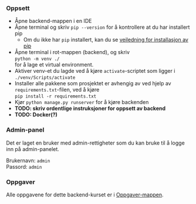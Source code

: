 ### Oppsett

- Åpne backend-mappen i en IDE
- Åpne terminal og skriv `pip --version` for å kontrollere at du har installert pip
  -  Om du ikke har `pip` installert, kan du se [veiledning for installasjon av pip](https://pip.pypa.io/en/stable/installation/)
- Åpne terminal i rot-mappen (backend), og skriv <br />`python -m venv ./`<br />for å lage et virtual environment.
- Aktiver venv-et du lagde ved å kjøre `activate`-scriptet som ligger i `./venv/Scripts/activate`
- Installer alle pakkene som prosjektet er avhengig av ved hjelp av `requirements.txt`-filen, ved å kjøre<br />`pip install -r requirements.txt`
- Kjør `python manage.py runserver` for å kjøre backenden
- **TODO: skriv ordentlige instruksjoner for oppsett av backend**
- **TODO: Docker(?)**

### Admin-panel
Det er laget en bruker med admin-rettigheter som du kan bruke til å logge inn på admin-panelet.

Brukernavn: `admin`<br />
Passord: `admin`

### Oppgaver

Alle oppgavene for dette backend-kurset er i [Oppgaver-mappen](./Oppgaver).

